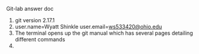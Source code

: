 Git-lab answer doc
1. git version 2.17.1
2. user.name=Wyatt Shinkle
   user.email=ws533420@ohio.edu
3. The terminal opens up the git manual which has several pages detailing different commands
4. 
